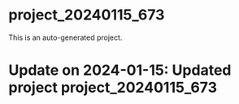# project_20240115_673

This is an auto-generated project.

# Update on 2024-01-15: Updated project project_20240115_673
